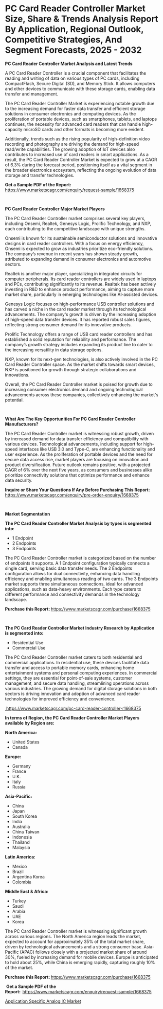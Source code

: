 <p><h1>PC Card Reader Controller Market Size, Share & Trends Analysis Report By Application, Regional Outlook, Competitive Strategies, And Segment Forecasts, 2025 - 2032</h1></p><p><strong>PC Card Reader Controller Market Analysis and Latest Trends</strong></p>
<p><p>A PC Card Reader Controller is a crucial component that facilitates the reading and writing of data on various types of PC cards, including CompactFlash, Secure Digital (SD), and Memory Stick. It allows computers and other devices to communicate with these storage cards, enabling data transfer and management.</p><p>The PC Card Reader Controller Market is experiencing notable growth due to the increasing demand for faster data transfer and efficient storage solutions in consumer electronics and computing devices. As the proliferation of portable devices, such as smartphones, tablets, and laptops continues, the necessity for advanced card readers that can handle high-capacity microSD cards and other formats is becoming more evident.</p><p>Additionally, trends such as the rising popularity of high-definition video recording and photography are driving the demand for high-speed read/write capabilities. The growing adoption of IoT devices also contributes to increased use of card readers in smart applications. As a result, the PC Card Reader Controller Market is expected to grow at a CAGR of 6.3% during the forecast period, positioning itself as a vital segment in the broader electronics ecosystem, reflecting the ongoing evolution of data storage and transfer technologies.</p></p>
<p><strong>Get a Sample PDF of the Report:&nbsp;</strong> <a href="https://www.marketscagr.com/enquiry/request-sample/1668375?utm_campaign=3224&utm_medium=2&utm_source=Github&utm_content=ia&utm_term=07042025&utm_id=pc-card-reader-controller">https://www.marketscagr.com/enquiry/request-sample/1668375</a></p>
<p>&nbsp;</p>
<p><strong>PC Card Reader Controller Major Market Players</strong></p>
<p><p>The PC Card Reader Controller market comprises several key players, including Onsemi, Realtek, Genesys Logic, Prolific Technology, and NXP, each contributing to the competitive landscape with unique strengths.</p><p>Onsemi is known for its sustainable semiconductor solutions and innovative designs in card reader controllers. With a focus on energy efficiency, Onsemi is expected to grow as industries prioritize eco-friendly solutions. The company’s revenue in recent years has shown steady growth, attributed to expanding demand in consumer electronics and automotive sectors.</p><p>Realtek is another major player, specializing in integrated circuits for computer peripherals. Its card reader controllers are widely used in laptops and PCs, contributing significantly to its revenue. Realtek has been actively investing in R&D to enhance product performance, aiming to capture more market share, particularly in emerging technologies like AI-assisted devices.</p><p>Genesys Logic focuses on high-performance USB controller solutions and has carved a niche in the card reader market through its technological advancements. The company's growth is driven by the increasing adoption of high-speed data transfer devices. It has reported robust sales figures, reflecting strong consumer demand for its innovative products.</p><p>Prolific Technology offers a range of USB card reader controllers and has established a solid reputation for reliability and performance. The company’s growth strategy includes expanding its product line to cater to the increasing versatility in data storage options.</p><p>NXP, known for its next-gen technologies, is also actively involved in the PC Card Reader Controller space. As the market shifts towards smart devices, NXP is positioned for growth through strategic collaborations and innovations.</p><p>Overall, the PC Card Reader Controller market is poised for growth due to increasing consumer electronics demand and ongoing technological advancements across these companies, collectively enhancing the market's potential.</p></p>
<p>&nbsp;</p>
<p><strong>What Are The Key Opportunities For PC Card Reader Controller Manufacturers?</strong></p>
<p><p>The PC Card Reader Controller market is witnessing robust growth, driven by increased demand for data transfer efficiency and compatibility with various devices. Technological advancements, including support for high-speed interfaces like USB 3.0 and Type-C, are enhancing functionality and user experience. As the proliferation of portable devices and the need for secure data access rise, market players are focusing on innovation and product diversification. Future outlook remains positive, with a projected CAGR of 6% over the next five years, as consumers and businesses alike prioritize connectivity solutions that optimize performance and enhance data security.</p></p>
<p><strong>Inquire or Share Your Questions If Any Before Purchasing This Report:</strong> <a href="https://www.marketscagr.com/enquiry/pre-order-enquiry/1668375?utm_campaign=3224&utm_medium=2&utm_source=Github&utm_content=ia&utm_term=07042025&utm_id=pc-card-reader-controller">https://www.marketscagr.com/enquiry/pre-order-enquiry/1668375</a></p>
<p>&nbsp;</p>
<p><strong>Market Segmentation</strong></p>
<p><strong>The PC Card Reader Controller Market Analysis by types is segmented into:</strong></p>
<p><ul><li>1 Endpoint</li><li>2 Endpoints</li><li>3 Endpoints</li></ul></p>
<p><p>The PC Card Reader Controller market is categorized based on the number of endpoints it supports. A 1 Endpoint configuration typically connects a single card, serving basic data transfer needs. The 2 Endpoints configuration allows for dual connectivity, enhancing data handling efficiency and enabling simultaneous reading of two cards. The 3 Endpoints market supports three simultaneous connections, ideal for advanced applications, such as data-heavy environments. Each type caters to different performance and connectivity demands in the technology landscape.</p></p>
<p><strong>Purchase this Report:&nbsp;</strong><a href="https://www.marketscagr.com/purchase/1668375?utm_campaign=3224&utm_medium=2&utm_source=Github&utm_content=ia&utm_term=07042025&utm_id=pc-card-reader-controller">https://www.marketscagr.com/purchase/1668375</a></p>
<p>&nbsp;</p>
<p><strong>The PC Card Reader Controller Market Industry Research by Application is segmented into:</strong></p>
<p><ul><li>Residential Use</li><li>Commercial Use</li></ul></p>
<p><p>The PC Card Reader Controller market caters to both residential and commercial applications. In residential use, these devices facilitate data transfer and access to portable memory cards, enhancing home entertainment systems and personal computing experiences. In commercial settings, they are essential for point-of-sale systems, customer management, and secure data handling, streamlining operations across various industries. The growing demand for digital storage solutions in both sectors is driving innovation and adoption of advanced card reader technologies for improved efficiency and convenience.</p></p>
<p><a href="https://www.marketscagr.com/pc-card-reader-controller-r1668375?utm_campaign=3224&utm_medium=2&utm_source=Github&utm_content=ia&utm_term=07042025&utm_id=pc-card-reader-controller">&nbsp;https://www.marketscagr.com/pc-card-reader-controller-r1668375</a></p>
<p><strong>In terms of Region, the PC Card Reader Controller Market Players available by Region are:</strong></p>
<p>
    <p> <strong> North America: </strong>
        <ul>
            <li>United States</li>
            <li>Canada</li>
        </ul>
        </p> 
    <p> <strong> Europe: </strong>
        <ul>
            <li>Germany</li>
            <li>France</li>
            <li>U.K.</li>
            <li>Italy</li>
            <li>Russia</li>
        </ul>
        </p> 
    <p> <strong> Asia-Pacific: </strong>
        <ul>
            <li>China</li>
            <li>Japan</li>
            <li>South Korea</li>
            <li>India</li>
            <li>Australia</li>
            <li>China Taiwan</li>
            <li>Indonesia</li>
            <li>Thailand</li>
            <li>Malaysia</li>
        </ul>
        </p> 
    <p> <strong> Latin America: </strong>
        <ul>
            <li>Mexico</li>
            <li>Brazil</li>
            <li>Argentina Korea</li>
            <li>Colombia</li>
        </ul>
        </p> 
    <p> <strong> Middle East & Africa: </strong>
        <ul>
            <li>Turkey</li>
            <li>Saudi</li>
            <li>Arabia</li>
            <li>UAE</li>
            <li>Korea</li>
        </ul>
    </p>
    </p>
<p><p>The PC Card Reader Controller market is witnessing significant growth across various regions. The North America region leads the market, expected to account for approximately 35% of the total market share, driven by technological advancements and a strong consumer base. Asia-Pacific (APAC) follows closely with a projected market share of around 30%, fueled by increasing demand for mobile devices. Europe is anticipated to hold about 25%, while China is emerging rapidly, capturing roughly 10% of the market.</p></p>
<p><strong>Purchase this Report: </strong><a href="https://www.marketscagr.com/purchase/1668375?utm_campaign=3224&utm_medium=2&utm_source=Github&utm_content=ia&utm_term=07042025&utm_id=pc-card-reader-controller">https://www.marketscagr.com/purchase/1668375</a></p>
<p>&nbsp;<strong>Get a Sample PDF of the Report:&nbsp;&nbsp;</strong><a href="https://www.marketscagr.com/enquiry/request-sample/1668375?utm_campaign=3224&utm_medium=2&utm_source=Github&utm_content=ia&utm_term=07042025&utm_id=pc-card-reader-controller">https://www.marketscagr.com/enquiry/request-sample/1668375</a></p>
<p><strong></strong></p>
<p><p><a href="https://github.com/daemluari/Market-Research-Report-List-1/blob/main/application-specific-analog-ic-market.md?utm_campaign=3224&utm_medium=2&utm_source=Github&utm_content=ia&utm_term=07042025&utm_id=pc-card-reader-controller">Application Specific Analog IC Market</a></p></p>